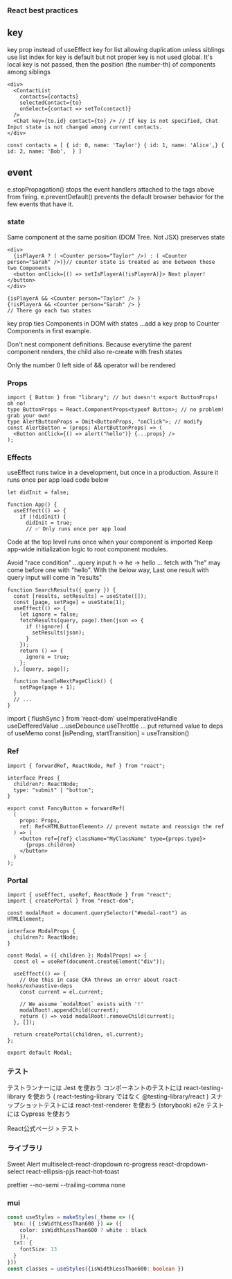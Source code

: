 ### React best practices
## key
key prop instead of useEffect
key for list allowing duplication unless siblings
use list index for key is default but not proper
key is not used global. It's local
key is not passed, then the position (the number-th) of components among siblings

```tsx
<div>
  <ContactList
    contacts={contacts}
    selectedContact={to}
    onSelect={contact => setTo(contact)}
  />
  <Chat key={to.id} contact={to} /> // If key is not specified, Chat Input state is not changed among current contacts.
</div>

const contacts = [ { id: 0, name: 'Taylor'} { id: 1, name: 'Alice',} { id: 2, name: 'Bob',  } ]
```

## event
e.stopPropagation() stops the event handlers attached to the tags above from firing.
e.preventDefault() prevents the default browser behavior for the few events that have it.

### state
Same component at the same position (DOM Tree. Not JSX) preserves state
```tsx
<div>
  {isPlayerA ? ( <Counter person="Taylor" />) : ( <Counter person="Sarah" />)}// counter state is treated as one between these two Components
  <button onClick={() => setIsPlayerA(!isPlayerA)}> Next player!  </button>
</div>
```
```tsx
{isPlayerA && <Counter person="Taylor" /> }
{!isPlayerA && <Counter person="Sarah" /> }
// There go each two states
```
key prop ties Components in DOM with states ...add a key prop to Counter Components in first example.

Don't nest component definitions.  Because everytime the parent component renders, the child also re-create with fresh states

Only the number 0 left side of && operator will be rendered

### Props
```tsx
import { Button } from "library"; // but doesn't export ButtonProps! oh no!
type ButtonProps = React.ComponentProps<typeof Button>; // no problem! grab your own!
type AlertButtonProps = Omit<ButtonProps, "onClick">; // modify
const AlertButton = (props: AlertButtonProps) => (
  <Button onClick={() => alert("hello")} {...props} />
);
```

### Effects
useEffect runs twice in a development, but once in a production.
Assure it runs once per app load code below

```tsx
let didInit = false;

function App() {
  useEffect(() => {
    if (!didInit) {
      didInit = true;
      // ✅ Only runs once per app load
```
Code at the top level runs once when your component is imported
Keep app-wide initialization logic to root component modules.

Avoid "race condition" ...query input h -> he -> hello ... fetch with "he" may come before one with "hello".
With the below way, Last one result with query input will come in "results"

```tsx
function SearchResults({ query }) {
  const [results, setResults] = useState([]);
  const [page, setPage] = useState(1);
  useEffect(() => {
    let ignore = false;
    fetchResults(query, page).then(json => {
      if (!ignore) {
        setResults(json);
      }
    });
    return () => {
      ignore = true;
    };
  }, [query, page]);

  function handleNextPageClick() {
    setPage(page + 1);
  }
  // ...
}
```

import { flushSync } from 'react-dom'
useImperativeHandle
useDefferedValue ...useDebounce useThrottle ... put returned value to deps of useMemo
const [isPending, startTransition] = useTransition()

### Ref
```tsx
import { forwardRef, ReactNode, Ref } from "react";

interface Props {
  children?: ReactNode;
  type: "submit" | "button";
}

export const FancyButton = forwardRef(
  (
    props: Props,
    ref: Ref<HTMLButtonElement> // prevent mutate and reassign the ref
  ) => (
    <button ref={ref} className="MyClassName" type={props.type}>
      {props.children}
    </button>
  )
);
```

### Portal

```tsx
import { useEffect, useRef, ReactNode } from "react";
import { createPortal } from "react-dom";

const modalRoot = document.querySelector("#modal-root") as HTMLElement;

interface ModalProps {
  children?: ReactNode;
}

const Modal = ({ children }: ModalProps) => {
  const el = useRef(document.createElement("div"));

  useEffect(() => {
    // Use this in case CRA throws an error about react-hooks/exhaustive-deps
    const current = el.current;

    // We assume `modalRoot` exists with '!'
    modalRoot!.appendChild(current);
    return () => void modalRoot!.removeChild(current);
  }, []);

  return createPortal(children, el.current);
};

export default Modal;
```

### テスト
テストランナーには Jest を使おう
コンポーネントのテストには react-testing-library を使おう
( react-testing-library ではなく @testing-library/react )
スナップショットテストには react-test-renderer を使おう (storybook)
e2e テストには Cypress を使おう

React公式ページ > テスト

### ライブラリ
Sweet Alert
multiselect-react-dropdown
rc-progress
react-dropdown-select
react-ellipsis-pjs
react-hot-toast

prettier
--no-semi
--trailing-comma none

### mui
```ts
const useStyles = makeStyles(_theme => ({
  btn: ({ isWidthLessThan600 }) => ({
    color: isWidthLessThan600 ? white : black
    }),
  txt: {
    fontSize: 13
  }
}))
const classes = useStyles({isWidthLessThan600: boolean })
```
